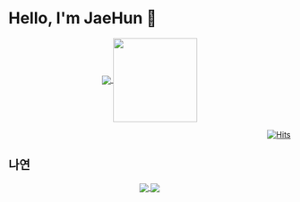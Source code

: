 # Hello, I'm JaeHun 👋

<!--
**kimbackdoo/kimbackdoo** is a ✨ _special_ ✨ repository because its `README.md` (this file) appears on your GitHub profile.

Here are some ideas to get you started:

- 🔭 I’m currently working on ...
- 🌱 I’m currently learning ...
- 👯 I’m looking to collaborate on ...
- 🤔 I’m looking for help with ...
- 💬 Ask me about ...
- 📫 How to reach me: ...
- 😄 Pronouns: ...
- ⚡ Fun fact: ...
-->

<div align="center">
 <a href="https://github.com/anuraghazra/github-readme-stats">
  <img align="center" src="https://github-readme-stats.vercel.app/api?username=kimbackdoo&hide=stars&count_private=true&show_icons=true&theme=gruvbox" />
 </a>
 <a href="https://github.com/anuraghazra/github-readme-stats">
  <img align="center" src="https://github-readme-stats.vercel.app/api/top-langs/?username=kimbackdoo&hide=php&layout=compact" height="150" />
 </a>
</div>
<p></p>
<div align="right">
 
 [![Hits](https://hits.seeyoufarm.com/api/count/incr/badge.svg?url=https%3A%2F%2Fgithub.com%2Fkimbackdoo&count_bg=%23C7796B&title_bg=%236C6C6C&icon=&icon_color=%23E7E7E7&title=hits&edge_flat=false)](https://hits.seeyoufarm.com)
</div>

## 나연
<div align="center">
 <a href="https://github.com/anuraghazra/github-readme-stats">
  <img align="center" src="https://github-readme-stats.vercel.app/api?username=kmonguu&theme=flag-india&show_icons=true" />
 </a>
 <a href="https://github.com/anuraghazra/github-readme-stats">
  <img align="center" src="http://mazassumnida.wtf/api/generate_badge?boj=kmonguu" />
 </a>
</div>
